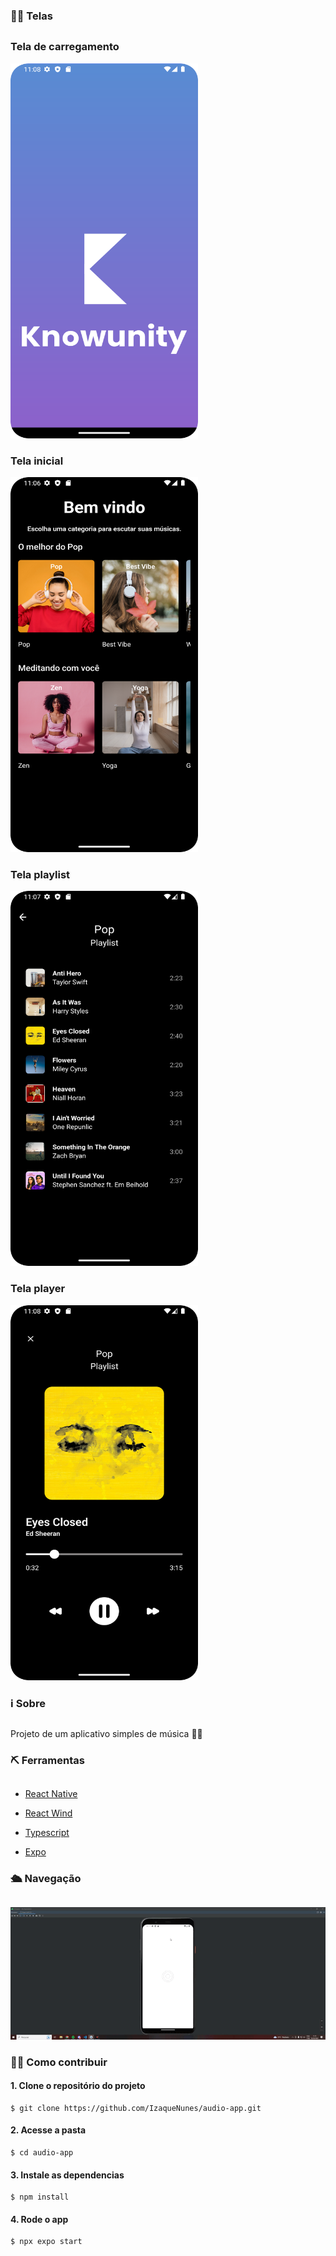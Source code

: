 
### 👨‍💻 Telas
## 

### Tela de carregamento
<img src="./src/assets/Tela-carregamento.png" width="300px" height="600px">

### Tela inicial
<img src="./src/assets/Tela-inicial.png" width="300px" height="600px">

### Tela playlist
<img src="./src/assets/Tela-playlist.png" width="300px" height="600px">

### Tela player
<img src="./src/assets/Tela-player.png" width="300px" height="600px">

### ℹ Sobre
##
Projeto de um aplicativo simples de música 👩‍💻
### ⛏ Ferramentas
##

- [React Native](https://reactnative.dev/)

- [React Wind](https://www.nativewind.dev/)

- [Typescript](https://www.typescriptlang.org/)

- [Expo](https://docs.expo.dev/)
 
### 🛳 Navegação
##
<img src="./src/assets/Navegação.gif">

### 👩‍💻 Como contribuir
#### 1. Clone o repositório do projeto
```
$ git clone https://github.com/IzaqueNunes/audio-app.git
```
#### 2. Acesse a pasta
```
$ cd audio-app
```
#### 3. Instale as dependencias
```
$ npm install
```
#### 4. Rode o app
```
$ npx expo start
```

